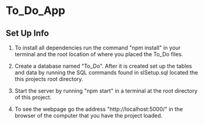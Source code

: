 # To_Do_App

## Set Up Info

1. To install all dependencies run the command "npm install" in your terminal and the
    root location of where you placed the To_Do files.
    
2. Create a database named "To_Do". After it is created set up the tables and data by running the SQL commands
    found in slSetup.sql located the this projects root directory.
    
3. Start the server by running "npm start" in a terminal at the root directory of this project.

4. To see the webpage go the address "http://localhost:5000/" in the browser of the computer that you have the project loaded.

